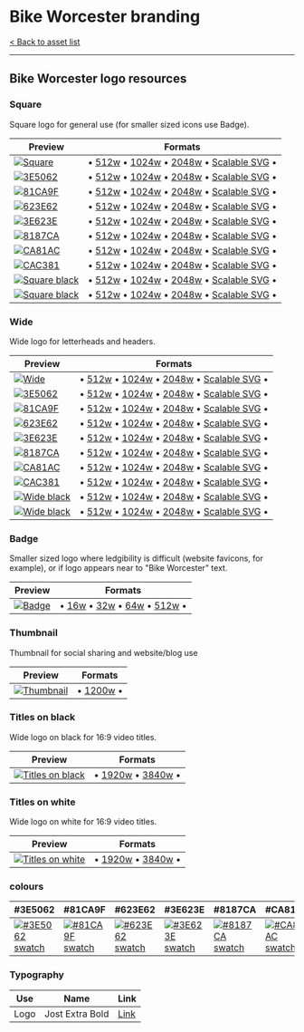 # Bike Worcester branding

[< Back to asset list](./index.md)

---

## Bike Worcester logo resources

### Square
Square logo for general use (for smaller sized icons use Badge).

| Preview | Formats |
| ------- | ------- |
| [![Square](../assets/bike_worcester-logo/bike_worcester-logo-square-256.png)](bike_worcester-logo-square.md) | &bull; [512w](../assets/bike_worcester-logo/bike_worcester-logo-square-512.png) &bull; [1024w](../assets/bike_worcester-logo/bike_worcester-logo-square-1024.png) &bull; [2048w](../assets/bike_worcester-logo/bike_worcester-logo-square-2048.png) &bull; [Scalable SVG](../assets/bike_worcester-logo/bike_worcester-logo-square.svg) &bull; |
  | [![ 3E5062](../assets/bike_worcester-logo/bike_worcester-logo-square-mono-3E5062-256.png)](bike_worcester-logo-square.md#3E5062) | &bull; [512w](../assets/bike_worcester-logo/bike_worcester-logo-square-mono-3E5062-512.png) &bull; [1024w](../assets/bike_worcester-logo/bike_worcester-logo-square-mono-3E5062-1024.png) &bull; [2048w](../assets/bike_worcester-logo/bike_worcester-logo-square-mono-3E5062-2048.png) &bull; [Scalable SVG](../assets/bike_worcester-logo/bike_worcester-logo-square-mono-3E5062.svg) &bull; |
  | [![ 81CA9F](../assets/bike_worcester-logo/bike_worcester-logo-square-mono-81CA9F-256.png)](bike_worcester-logo-square.md#81CA9F) | &bull; [512w](../assets/bike_worcester-logo/bike_worcester-logo-square-mono-81CA9F-512.png) &bull; [1024w](../assets/bike_worcester-logo/bike_worcester-logo-square-mono-81CA9F-1024.png) &bull; [2048w](../assets/bike_worcester-logo/bike_worcester-logo-square-mono-81CA9F-2048.png) &bull; [Scalable SVG](../assets/bike_worcester-logo/bike_worcester-logo-square-mono-81CA9F.svg) &bull; |
  | [![ 623E62](../assets/bike_worcester-logo/bike_worcester-logo-square-mono-623E62-256.png)](bike_worcester-logo-square.md#623E62) | &bull; [512w](../assets/bike_worcester-logo/bike_worcester-logo-square-mono-623E62-512.png) &bull; [1024w](../assets/bike_worcester-logo/bike_worcester-logo-square-mono-623E62-1024.png) &bull; [2048w](../assets/bike_worcester-logo/bike_worcester-logo-square-mono-623E62-2048.png) &bull; [Scalable SVG](../assets/bike_worcester-logo/bike_worcester-logo-square-mono-623E62.svg) &bull; |
  | [![ 3E623E](../assets/bike_worcester-logo/bike_worcester-logo-square-mono-3E623E-256.png)](bike_worcester-logo-square.md#3E623E) | &bull; [512w](../assets/bike_worcester-logo/bike_worcester-logo-square-mono-3E623E-512.png) &bull; [1024w](../assets/bike_worcester-logo/bike_worcester-logo-square-mono-3E623E-1024.png) &bull; [2048w](../assets/bike_worcester-logo/bike_worcester-logo-square-mono-3E623E-2048.png) &bull; [Scalable SVG](../assets/bike_worcester-logo/bike_worcester-logo-square-mono-3E623E.svg) &bull; |
  | [![ 8187CA](../assets/bike_worcester-logo/bike_worcester-logo-square-mono-8187CA-256.png)](bike_worcester-logo-square.md#8187CA) | &bull; [512w](../assets/bike_worcester-logo/bike_worcester-logo-square-mono-8187CA-512.png) &bull; [1024w](../assets/bike_worcester-logo/bike_worcester-logo-square-mono-8187CA-1024.png) &bull; [2048w](../assets/bike_worcester-logo/bike_worcester-logo-square-mono-8187CA-2048.png) &bull; [Scalable SVG](../assets/bike_worcester-logo/bike_worcester-logo-square-mono-8187CA.svg) &bull; |
  | [![ CA81AC](../assets/bike_worcester-logo/bike_worcester-logo-square-mono-CA81AC-256.png)](bike_worcester-logo-square.md#CA81AC) | &bull; [512w](../assets/bike_worcester-logo/bike_worcester-logo-square-mono-CA81AC-512.png) &bull; [1024w](../assets/bike_worcester-logo/bike_worcester-logo-square-mono-CA81AC-1024.png) &bull; [2048w](../assets/bike_worcester-logo/bike_worcester-logo-square-mono-CA81AC-2048.png) &bull; [Scalable SVG](../assets/bike_worcester-logo/bike_worcester-logo-square-mono-CA81AC.svg) &bull; |
  | [![ CAC381](../assets/bike_worcester-logo/bike_worcester-logo-square-mono-CAC381-256.png)](bike_worcester-logo-square.md#CAC381) | &bull; [512w](../assets/bike_worcester-logo/bike_worcester-logo-square-mono-CAC381-512.png) &bull; [1024w](../assets/bike_worcester-logo/bike_worcester-logo-square-mono-CAC381-1024.png) &bull; [2048w](../assets/bike_worcester-logo/bike_worcester-logo-square-mono-CAC381-2048.png) &bull; [Scalable SVG](../assets/bike_worcester-logo/bike_worcester-logo-square-mono-CAC381.svg) &bull; |
| [![Square black](../assets/bike_worcester-logo/bike_worcester-logo-square-mono-000000-256.png)](bike_worcester-logo-square.md#Black) | &bull; [512w](../assets/bike_worcester-logo/bike_worcester-logo-square-mono-000000-512.png) &bull; [1024w](../assets/bike_worcester-logo/bike_worcester-logo-square-mono-000000-1024.png) &bull; [2048w](../assets/bike_worcester-logo/bike_worcester-logo-square-mono-000000-2048.png) &bull; [Scalable SVG](../assets/bike_worcester-logo/bike_worcester-logo-square-mono-000000.svg) &bull; |
| [![Square black](../assets/bike_worcester-logo/bike_worcester-logo-square-mono-ffffff-256.png)](bike_worcester-logo-square.md#White) | &bull; [512w](../assets/bike_worcester-logo/bike_worcester-logo-square-mono-ffffff-512.png) &bull; [1024w](../assets/bike_worcester-logo/bike_worcester-logo-square-mono-ffffff-1024.png) &bull; [2048w](../assets/bike_worcester-logo/bike_worcester-logo-square-mono-ffffff-2048.png) &bull; [Scalable SVG](../assets/bike_worcester-logo/bike_worcester-logo-square-mono-ffffff.svg) &bull; |

### Wide
Wide logo for letterheads and headers.

| Preview | Formats |
| ------- | ------- |
| [![Wide](../assets/bike_worcester-logo/bike_worcester-logo-wide-256.png)](bike_worcester-logo-wide.md) | &bull; [512w](../assets/bike_worcester-logo/bike_worcester-logo-wide-512.png) &bull; [1024w](../assets/bike_worcester-logo/bike_worcester-logo-wide-1024.png) &bull; [2048w](../assets/bike_worcester-logo/bike_worcester-logo-wide-2048.png) &bull; [Scalable SVG](../assets/bike_worcester-logo/bike_worcester-logo-wide.svg) &bull; |
  | [![ 3E5062](../assets/bike_worcester-logo/bike_worcester-logo-wide-mono-3E5062-256.png)](bike_worcester-logo-wide.md#3E5062) | &bull; [512w](../assets/bike_worcester-logo/bike_worcester-logo-wide-mono-3E5062-512.png) &bull; [1024w](../assets/bike_worcester-logo/bike_worcester-logo-wide-mono-3E5062-1024.png) &bull; [2048w](../assets/bike_worcester-logo/bike_worcester-logo-wide-mono-3E5062-2048.png) &bull; [Scalable SVG](../assets/bike_worcester-logo/bike_worcester-logo-wide-mono-3E5062.svg) &bull; |
  | [![ 81CA9F](../assets/bike_worcester-logo/bike_worcester-logo-wide-mono-81CA9F-256.png)](bike_worcester-logo-wide.md#81CA9F) | &bull; [512w](../assets/bike_worcester-logo/bike_worcester-logo-wide-mono-81CA9F-512.png) &bull; [1024w](../assets/bike_worcester-logo/bike_worcester-logo-wide-mono-81CA9F-1024.png) &bull; [2048w](../assets/bike_worcester-logo/bike_worcester-logo-wide-mono-81CA9F-2048.png) &bull; [Scalable SVG](../assets/bike_worcester-logo/bike_worcester-logo-wide-mono-81CA9F.svg) &bull; |
  | [![ 623E62](../assets/bike_worcester-logo/bike_worcester-logo-wide-mono-623E62-256.png)](bike_worcester-logo-wide.md#623E62) | &bull; [512w](../assets/bike_worcester-logo/bike_worcester-logo-wide-mono-623E62-512.png) &bull; [1024w](../assets/bike_worcester-logo/bike_worcester-logo-wide-mono-623E62-1024.png) &bull; [2048w](../assets/bike_worcester-logo/bike_worcester-logo-wide-mono-623E62-2048.png) &bull; [Scalable SVG](../assets/bike_worcester-logo/bike_worcester-logo-wide-mono-623E62.svg) &bull; |
  | [![ 3E623E](../assets/bike_worcester-logo/bike_worcester-logo-wide-mono-3E623E-256.png)](bike_worcester-logo-wide.md#3E623E) | &bull; [512w](../assets/bike_worcester-logo/bike_worcester-logo-wide-mono-3E623E-512.png) &bull; [1024w](../assets/bike_worcester-logo/bike_worcester-logo-wide-mono-3E623E-1024.png) &bull; [2048w](../assets/bike_worcester-logo/bike_worcester-logo-wide-mono-3E623E-2048.png) &bull; [Scalable SVG](../assets/bike_worcester-logo/bike_worcester-logo-wide-mono-3E623E.svg) &bull; |
  | [![ 8187CA](../assets/bike_worcester-logo/bike_worcester-logo-wide-mono-8187CA-256.png)](bike_worcester-logo-wide.md#8187CA) | &bull; [512w](../assets/bike_worcester-logo/bike_worcester-logo-wide-mono-8187CA-512.png) &bull; [1024w](../assets/bike_worcester-logo/bike_worcester-logo-wide-mono-8187CA-1024.png) &bull; [2048w](../assets/bike_worcester-logo/bike_worcester-logo-wide-mono-8187CA-2048.png) &bull; [Scalable SVG](../assets/bike_worcester-logo/bike_worcester-logo-wide-mono-8187CA.svg) &bull; |
  | [![ CA81AC](../assets/bike_worcester-logo/bike_worcester-logo-wide-mono-CA81AC-256.png)](bike_worcester-logo-wide.md#CA81AC) | &bull; [512w](../assets/bike_worcester-logo/bike_worcester-logo-wide-mono-CA81AC-512.png) &bull; [1024w](../assets/bike_worcester-logo/bike_worcester-logo-wide-mono-CA81AC-1024.png) &bull; [2048w](../assets/bike_worcester-logo/bike_worcester-logo-wide-mono-CA81AC-2048.png) &bull; [Scalable SVG](../assets/bike_worcester-logo/bike_worcester-logo-wide-mono-CA81AC.svg) &bull; |
  | [![ CAC381](../assets/bike_worcester-logo/bike_worcester-logo-wide-mono-CAC381-256.png)](bike_worcester-logo-wide.md#CAC381) | &bull; [512w](../assets/bike_worcester-logo/bike_worcester-logo-wide-mono-CAC381-512.png) &bull; [1024w](../assets/bike_worcester-logo/bike_worcester-logo-wide-mono-CAC381-1024.png) &bull; [2048w](../assets/bike_worcester-logo/bike_worcester-logo-wide-mono-CAC381-2048.png) &bull; [Scalable SVG](../assets/bike_worcester-logo/bike_worcester-logo-wide-mono-CAC381.svg) &bull; |
| [![Wide black](../assets/bike_worcester-logo/bike_worcester-logo-wide-mono-000000-256.png)](bike_worcester-logo-wide.md#Black) | &bull; [512w](../assets/bike_worcester-logo/bike_worcester-logo-wide-mono-000000-512.png) &bull; [1024w](../assets/bike_worcester-logo/bike_worcester-logo-wide-mono-000000-1024.png) &bull; [2048w](../assets/bike_worcester-logo/bike_worcester-logo-wide-mono-000000-2048.png) &bull; [Scalable SVG](../assets/bike_worcester-logo/bike_worcester-logo-wide-mono-000000.svg) &bull; |
| [![Wide black](../assets/bike_worcester-logo/bike_worcester-logo-wide-mono-ffffff-256.png)](bike_worcester-logo-wide.md#White) | &bull; [512w](../assets/bike_worcester-logo/bike_worcester-logo-wide-mono-ffffff-512.png) &bull; [1024w](../assets/bike_worcester-logo/bike_worcester-logo-wide-mono-ffffff-1024.png) &bull; [2048w](../assets/bike_worcester-logo/bike_worcester-logo-wide-mono-ffffff-2048.png) &bull; [Scalable SVG](../assets/bike_worcester-logo/bike_worcester-logo-wide-mono-ffffff.svg) &bull; |

### Badge
Smaller sized logo where ledgibility is difficult (website favicons, for example), or if logo appears near to &quot;Bike Worcester&quot; text.

| Preview | Formats |
| ------- | ------- |
| [![Badge](../assets/bike_worcester-logo/bike_worcester-logo-badge-256.png)](bike_worcester-logo-badge.md) | &bull; [16w](../assets/bike_worcester-logo/bike_worcester-logo-badge-16.png) &bull; [32w](../assets/bike_worcester-logo/bike_worcester-logo-badge-32.png) &bull; [64w](../assets/bike_worcester-logo/bike_worcester-logo-badge-64.png) &bull; [512w](../assets/bike_worcester-logo/bike_worcester-logo-badge-512.png)  &bull; |

### Thumbnail
Thumbnail for social sharing and website/blog use

| Preview | Formats |
| ------- | ------- |
| [![Thumbnail](../assets/bike_worcester-logo/bike_worcester-logo-thumbnail-256.png)](bike_worcester-logo-thumbnail.md) | &bull; [1200w](../assets/bike_worcester-logo/bike_worcester-logo-thumbnail-1200.png)  &bull; |

### Titles on black
Wide logo on black for 16:9 video titles.

| Preview | Formats |
| ------- | ------- |
| [![Titles on black](../assets/bike_worcester-logo/bike_worcester-logo-titles-black-256.png)](bike_worcester-logo-titles-black.md) | &bull; [1920w](../assets/bike_worcester-logo/bike_worcester-logo-titles-black-1920.png) &bull; [3840w](../assets/bike_worcester-logo/bike_worcester-logo-titles-black-3840.png)  &bull; |

### Titles on white
Wide logo on white for 16:9 video titles.

| Preview | Formats |
| ------- | ------- |
| [![Titles on white](../assets/bike_worcester-logo/bike_worcester-logo-titles-white-256.png)](bike_worcester-logo-titles-white.md) | &bull; [1920w](../assets/bike_worcester-logo/bike_worcester-logo-titles-white-1920.png) &bull; [3840w](../assets/bike_worcester-logo/bike_worcester-logo-titles-white-3840.png)  &bull; |


### colours

| #3E5062 |  #81CA9F |  #623E62 |  #3E623E |  #8187CA |  #CA81AC |  #CAC381 | 
| --- |  --- |  --- |  --- |  --- |  --- |  --- | 
| [![#3E5062 swatch](../assets/bike_worcester-logo/swatch-3E5062.png)]() |  [![#81CA9F swatch](../assets/bike_worcester-logo/swatch-81CA9F.png)]() |  [![#623E62 swatch](../assets/bike_worcester-logo/swatch-623E62.png)]() |  [![#3E623E swatch](../assets/bike_worcester-logo/swatch-3E623E.png)]() |  [![#8187CA swatch](../assets/bike_worcester-logo/swatch-8187CA.png)]() |  [![#CA81AC swatch](../assets/bike_worcester-logo/swatch-CA81AC.png)]() |  [![#CAC381 swatch](../assets/bike_worcester-logo/swatch-CAC381.png)]() | 

### Typography

| Use | Name | Link |
| --- | --- | --- |
| Logo | Jost Extra Bold | [Link](https://fonts.google.com/specimen/Jost) |
